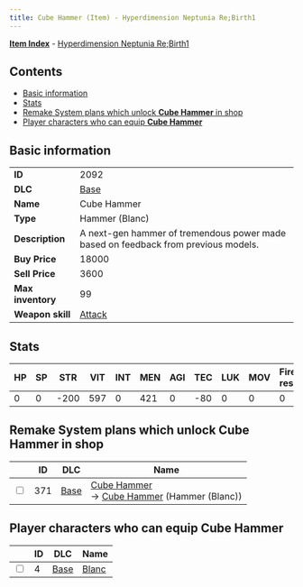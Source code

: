 ```yaml
---
title: Cube Hammer (Item) - Hyperdimension Neptunia Re;Birth1
---
```


[**Item Index**](/neptunia/rb1/item/index.html) - [Hyperdimension Neptunia Re;Birth1](/neptunia/rb1)

## Contents

- [Basic information](#basic-information)
- [Stats](#stats)
- [Remake System plans which unlock **Cube Hammer** in shop](#remake-system-plans-which-unlock-cube-hammer-in-shop)
- [Player characters who can equip **Cube Hammer**](#player-characters-who-can-equip-cube-hammer)
## Basic information

|   |   |
| -- | -- |
| **ID** | 2092 |
| **DLC** | [Base](/neptunia/rb1/dlc/1-base.html) |
| **Name** | Cube Hammer |
| **Type** | Hammer (Blanc) |
| **Description** | A next-gen hammer of tremendous power made based on feedback from previous models. |
| **Buy Price** | 18000 |
| **Sell Price** | 3600 |
| **Max inventory** | 99 |
| **Weapon skill** | [Attack](/neptunia/rb1/skill/1-601-attack.html) |


## Stats

| HP | SP | STR | VIT | INT | MEN | AGI | TEC | LUK | MOV | Fire res. | Ice res. | Wind res. | Lightning res. |
| -- | -- | --- | --- | --- | --- | --- | --- | --- | --- | --------- | -------- | --------- | -------------- |
| 0 | 0 | -200 | 597 | 0 | 421 | 0 | -80 | 0 | 0 | 0 | 0 | 0 | 0 |


## Remake System plans which unlock **Cube Hammer** in shop

|    | ID | DLC | Name |
| -- | -- | --- | ---- |
| <input type="checkbox" id="rb1-remake-1-371" class="trackbox" /> | 371 | [Base](/neptunia/rb1/dlc/1-base.html) | [Cube Hammer](/neptunia/rb1/remake/1-371-cube-hammer.html)<br /> → [Cube Hammer](/neptunia/rb1/item/1-2092-cube-hammer.html) (Hammer (Blanc)) |


## Player characters who can equip **Cube Hammer**

|    | ID | DLC | Name |
| -- | -- | --- | ---- |
| <input type="checkbox" id="rb1-player-1-4" class="trackbox" /> | 4 | [Base](/neptunia/rb1/dlc/1-base.html) | [Blanc](/neptunia/rb1/player/1-4-blanc.html) |
